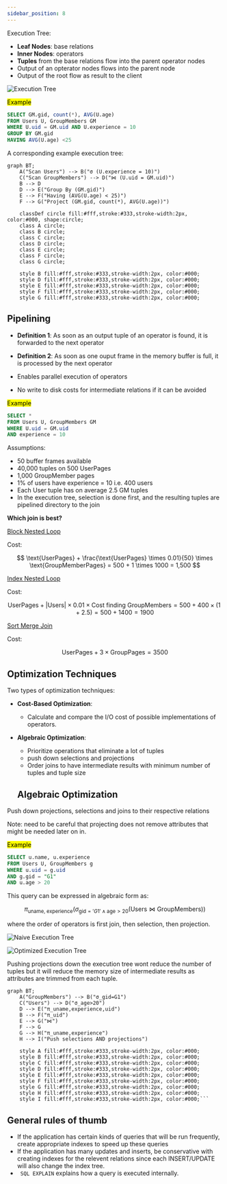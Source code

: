 ```yaml
---
sidebar_position: 8
---
```


Execution Tree:

- **Leaf Nodes**: base relations
- **Inner Nodes**: operators
- **Tuples** from the base relations flow into the parent operator nodes
- Output of an opterator nodes flows into the parent node
- Output of the root flow as result to the client

![Execution Tree](../img/Database-Systems/QueryOptimization/ExecutionTree.png)

<mark>Example</mark>

```SQL
SELECT GM.gid, count(*), AVG(U.age)
FROM Users U, GroupMembers GM
WHERE U.uid = GM.uid AND U.experience = 10
GROUP BY GM.gid
HAVING AVG(U.age) <25
```

A corresponding example execution tree:

```mermaid
graph BT;
    A("Scan Users") --> B("σ (U.experience = 10)")
    C("Scan GroupMembers") --> D("⋈ (U.uid = GM.uid)")
    B --> D
    D --> E("Group By (GM.gid)")
    E --> F("Having (AVG(U.age) < 25)")
    F --> G("Project (GM.gid, count(*), AVG(U.age))")

    classDef circle fill:#fff,stroke:#333,stroke-width:2px, color:#000, shape:circle;
    class A circle;
    class B circle;
    class C circle;
    class D circle;
    class E circle;
    class F circle;
    class G circle;

    style B fill:#fff,stroke:#333,stroke-width:2px, color:#000;
    style D fill:#fff,stroke:#333,stroke-width:2px, color:#000;
    style E fill:#fff,stroke:#333,stroke-width:2px, color:#000;
    style F fill:#fff,stroke:#333,stroke-width:2px, color:#000;
    style G fill:#fff,stroke:#333,stroke-width:2px, color:#000;
```

## Pipelining

- **Definition 1**: As soon as an output tuple of an operator is found, it is forwarded to the next operator

- **Definition 2**: As soon as one ouput frame in the memory buffer is full, it is processed by the next operator
- Enables parallel execution of operators
- No write to disk costs for intermediate relations if it can be avoided

<mark>Example</mark>

```SQL
SELECT *
FROM Users U, GroupMembers GM
WHERE U.uid = GM.uid
AND experience = 10
```

Assumptions:

- 50 buffer frames available
- 40,000 tuples on 500 UserPages
- 1,000 GroupMember pages
- 1% of users have experience = 10 i.e. 400 users
- Each User tuple has on average 2.5 GM tuples
- In the execution tree, selection is done first, and the resulting tuples are pipelined directory to the join

**Which join is best?**

<ins>Block Nested Loop</ins>

Cost:

$$
\text{UserPages} + \frac{\text{UserPages} \times 0.01}{50} \times \text{GroupMemberPages} = 500 + 1 \times 1000 = 1,500
$$

<ins>Index Nested Loop</ins>

Cost:

$$
\text{UserPages} + |\text{Users}| \times 0.01 \times \text{Cost finding GroupMembers} = 500 + 400 \times (1 + 2.5) = 500 + 1400 = 1900
$$

<ins>Sort Merge Join</ins>

Cost:

$$
\text{UserPages} + 3 \times \text{GroupPages} = 3500
$$

## Optimization Techniques

Two types of optimization techniques:

- **Cost-Based Optimization**:

  - Calculate and compare the I/O cost of possible implementations of operators.

- **Algebraic Optimization**:

  - Prioritize operations that eliminate a lot of tuples
  - push down selections and projections
  - Order joins to have intermediate results with minimum number of tuples and tuple size

  ## Algebraic Optimization

Push down projections, selections and joins to their respective relations

Note: need to be careful that projecting does not remove attributes that might be needed later on in.

<mark>Example</mark>

```SQL
SELECT u.name, u.experience
FROM Users U, GroupMembers g
WHERE u.uid = g.uid
AND g.gid = "G1"
AND u.age > 20
```

This query can be expressed in algebraic form as:

$$
\pi_{\text{uname, experience}}(\sigma_{\text{gid} = 'G1' \land \text{age} > 20} (\text{Users} \bowtie \text{GroupMembers}))
$$

where the order of operators is first join, then selection, then projection.

![Naive Execution Tree](../img/Database-Systems/QueryOptimization/ExecutionTreeNaive.png)

![Optimized Execution Tree](../img/Database-Systems/QueryOptimization/ExecutionTreeOptimized.png)

Pushing projections down the execution tree wont reduce the number of tuples but it will reduce the memory size of intermediate results as attributes are trimmed from each tuple.

````mermaid
graph BT;
    A("GroupMembers") --> B("σ_gid=G1")
    C("Users") --> D("σ_age>20")
    D --> E("π_uname,experience,uid")
    B --> F("π_uid")
    E --> G("⋈")
    F --> G
    G --> H("π_uname,experience")
    H --> I("Push selections AND projections")

    style A fill:#fff,stroke:#333,stroke-width:2px, color:#000;
    style B fill:#fff,stroke:#333,stroke-width:2px, color:#000;
    style C fill:#fff,stroke:#333,stroke-width:2px, color:#000;
    style D fill:#fff,stroke:#333,stroke-width:2px, color:#000;
    style E fill:#fff,stroke:#333,stroke-width:2px, color:#000;
    style F fill:#fff,stroke:#333,stroke-width:2px, color:#000;
    style G fill:#fff,stroke:#333,stroke-width:2px, color:#000;
    style H fill:#fff,stroke:#333,stroke-width:2px, color:#000;
    style I fill:#fff,stroke:#333,stroke-width:2px, color:#000;```

````

## General rules of thumb

- If the application has certain kinds of queries that will be run frequently, create appropriate indexes to speed up these queries
- If the application has many updates and inserts, be conservative with creating indexes for the relevent relations since each INSERT/UPDATE will also change the index tree.
- ` SQL EXPLAIN` explains how a query is executed internally.
